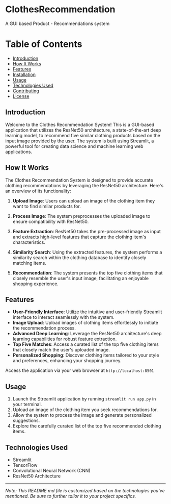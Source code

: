 # ClothesRecommendation
 A GUI based Product - Recommendations system 


# Table of Contents

- [Introduction](#introduction)
- [How It Works](#how-it-works)
- [Features](#features)
- [Installation](#installation)
- [Usage](#usage)
- [Technologies Used](#technologies-used)
- [Contributing](#contributing)
- [License](#license)

## Introduction

Welcome to the Clothes Recommendation System! This is a GUI-based application that utilizes the ResNet50 architecture, a state-of-the-art deep learning model, to recommend five similar clothing products based on the input image provided by the user. The system is built using Streamlit, a powerful tool for creating data science and machine learning web applications.

## How It Works

The Clothes Recommendation System is designed to provide accurate clothing recommendations by leveraging the ResNet50 architecture. Here's an overview of its functionality:

1. **Upload Image**: Users can upload an image of the clothing item they want to find similar products for.

2. **Process Image**: The system preprocesses the uploaded image to ensure compatibility with ResNet50.

3. **Feature Extraction**: ResNet50 takes the pre-processed image as input and extracts high-level features that capture the clothing item's characteristics.

4. **Similarity Search**: Using the extracted features, the system performs a similarity search within the clothing database to identify closely matching items.

5. **Recommendation**: The system presents the top five clothing items that closely resemble the user's input image, facilitating an enjoyable shopping experience.

## Features

- **User-Friendly Interface**: Utilize the intuitive and user-friendly Streamlit interface to interact seamlessly with the system.
- **Image Upload**: Upload images of clothing items effortlessly to initiate the recommendation process.
- **Advanced Deep Learning**: Leverage the ResNet50 architecture's deep learning capabilities for robust feature extraction.
- **Top Five Matches**: Access a curated list of the top five clothing items that closely match the user's uploaded image.
- **Personalized Shopping**: Discover clothing items tailored to your style and preferences, enhancing your shopping journey.


 Access the application via your web browser at `http://localhost:8501`

## Usage

1. Launch the Streamlit application by running `streamlit run app.py` in your terminal.
2. Upload an image of the clothing item you seek recommendations for.
3. Allow the system to process the image and generate personalized suggestions.
4. Explore the carefully curated list of the top five recommended clothing items.

## Technologies Used

- Streamlit
- TensorFlow
- Convolutional Neural Network (CNN)
- ResNet50 Architecture



---

*Note: This README.md file is customized based on the technologies you've mentioned. Be sure to further tailor it to your project specifics.*

